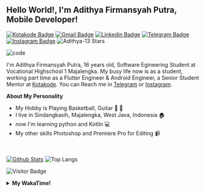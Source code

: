 
## Hello World!, I'm Adithya Firmansyah Putra, Mobile Developer!

[![Kotakode Badge](https://img.shields.io/badge/-Kotakode-green?style=plastic&logo=Kotakode&link=https://kotakode.com/users/527/adithya-13)](https://kotakode.com/users/527/adithya-13)
[![Gmail Badge](https://img.shields.io/badge/-Gmail-white?style=plastic&logo=Gmail&link=mailto:aditputrafirmansyah@gmail.com)](mailto:aditputrafirmansyah@gmail.com)
[![Linkedin Badge](https://img.shields.io/badge/-LinkedIn-blue?style=plastic&logo=Linkedin&link=https://www.linkedin.com/in/aditputrafirmansyah/)](https://www.linkedin.com/in/aditputrafirmansyah/) 
[![Telegram Badge](https://img.shields.io/badge/-Telegram-blue?style=plastic&logo=telegram&link=https://t.me/Adithya_13)](https://t.me/Adithya_13) 
[![Instagram Badge](https://img.shields.io/badge/-Instagram-white?style=plastic&logo=instagram&link=https://www.instagram.com/adithya_firmansyahputra/)](https://www.instagram.com/adithya_firmansyahputra/)
![Adithya-13 Stars](https://img.shields.io/github/stars/Adithya-13?affiliations=OWNER&style=social)

![code](https://media4.giphy.com/media/f6hnhHkks8bk4jwjh3/giphy.gif)

I'm Adithya Firmansyah Putra, 16 years old, Software Egineering Student at Vocational Highschool 1 Majalengka. My busy life now is as a student, working part time as a Flutter Engineer & Android Engineer, a Senior Student Mentor at [Kotakode](https://kotakode.com/). You can Reach me in [Telegram](https://t.me/Adithya_13) or [Instagram](https://www.instagram.com/adithya_firmansyahputra/).

**About My Personality**

- My Hobby is Playing Basketball, Guitar :basketball: :guitar: 
- I live in Sindangkasih, Majalengka, West Java, Indonesia :house:
- now I'm learning python and Kotlin :computer:
- My other skills Photoshop and Premiere Pro for Editing :video_camera:

&nbsp;

[![Github Stats](https://github-readme-stats.vercel.app/api?username=Adithya-13&theme=cobalt&show_icons=true)](https://github.com/Adithya-13)
![Top Langs](https://github-readme-stats.vercel.app/api/top-langs/?username=Adithya-13&hide=TeX&layout=compact&theme=cobalt)

![Visitor Badge](https://visitor-badge.laobi.icu/badge?page_id=Adithya-13.Adithya-13)

<details>
  <summary><b>My WakaTime!</b></summary>
  <!--START_SECTION:waka-->
![Lines of code](https://img.shields.io/badge/From%20Hello%20World%20I%27ve%20Written-280567%20lines%20of%20code-blue)

**I'm a Night 🦉** 

```text
🌞 Morning    65 commits     ████░░░░░░░░░░░░░░░░░░░░░   18.31% 
🌆 Daytime    60 commits     ████░░░░░░░░░░░░░░░░░░░░░   16.9% 
🌃 Evening    131 commits    █████████░░░░░░░░░░░░░░░░   36.9% 
🌙 Night      99 commits     ███████░░░░░░░░░░░░░░░░░░   27.89%

```
📅 **I'm Most Productive on Sunday** 

```text
Monday       50 commits     ███░░░░░░░░░░░░░░░░░░░░░░   14.08% 
Tuesday      26 commits     █░░░░░░░░░░░░░░░░░░░░░░░░   7.32% 
Wednesday    35 commits     ██░░░░░░░░░░░░░░░░░░░░░░░   9.86% 
Thursday     32 commits     ██░░░░░░░░░░░░░░░░░░░░░░░   9.01% 
Friday       61 commits     ████░░░░░░░░░░░░░░░░░░░░░   17.18% 
Saturday     66 commits     ████░░░░░░░░░░░░░░░░░░░░░   18.59% 
Sunday       85 commits     ██████░░░░░░░░░░░░░░░░░░░   23.94%

```


📊 **This Week I Spent My Time On** 

```text
⌚︎ Time Zone: Asia/Bangkok

💬 Programming Languages: 
Dart                     18 hrs 49 mins      ███████████████████████░░   91.79% 
YAML                     48 mins             █░░░░░░░░░░░░░░░░░░░░░░░░   3.95% 
XML                      18 mins             ░░░░░░░░░░░░░░░░░░░░░░░░░   1.52% 
Groovy                   16 mins             ░░░░░░░░░░░░░░░░░░░░░░░░░   1.32% 
Markdown                 14 mins             ░░░░░░░░░░░░░░░░░░░░░░░░░   1.22%

🔥 Editors: 
Android Studio           20 hrs 30 mins      █████████████████████████   100.0%

💻 Operating System: 
Windows                  20 hrs 30 mins      █████████████████████████   100.0%

```

**I Mostly Code in Kotlin** 

```text
Kotlin                   19 repos            ███████████████░░░░░░░░░░   63.33% 
Dart                     7 repos             █████░░░░░░░░░░░░░░░░░░░░   23.33% 
Jupyter Notebook         2 repos             █░░░░░░░░░░░░░░░░░░░░░░░░   6.67% 
CSS                      1 repo              ░░░░░░░░░░░░░░░░░░░░░░░░░   3.33% 
HTML                     1 repo              ░░░░░░░░░░░░░░░░░░░░░░░░░   3.33%

```



<!--END_SECTION:waka-->
</details>
